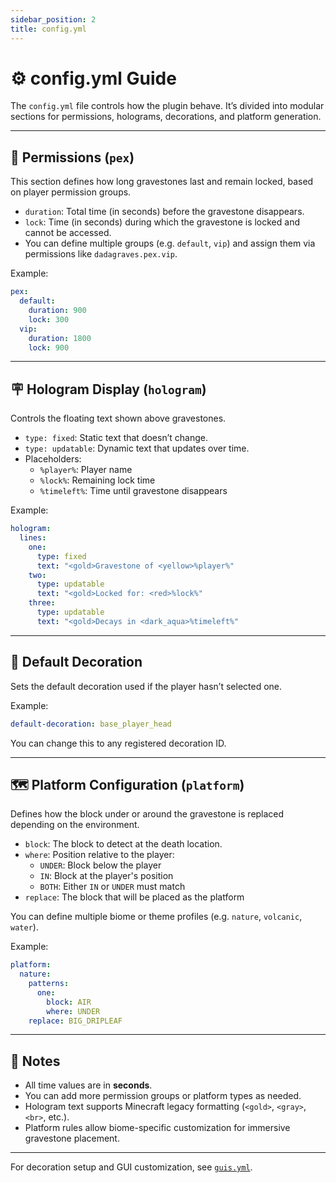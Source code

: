 ```yaml
---
sidebar_position: 2
title: config.yml
---
```


# ⚙️ config.yml Guide

The `config.yml` file controls how the plugin behave. It’s divided into modular sections for permissions, holograms, decorations, and platform generation.

---

## 🔐 Permissions (`pex`)

This section defines how long gravestones last and remain locked, based on player permission groups.

- `duration`: Total time (in seconds) before the gravestone disappears.
- `lock`: Time (in seconds) during which the gravestone is locked and cannot be accessed.
- You can define multiple groups (e.g. `default`, `vip`) and assign them via permissions like `dadagraves.pex.vip`.

Example:
```yaml
pex:
  default:
    duration: 900
    lock: 300
  vip:
    duration: 1800
    lock: 900
```

---

## 🪧 Hologram Display (`hologram`)

Controls the floating text shown above gravestones.

- `type: fixed`: Static text that doesn’t change.
- `type: updatable`: Dynamic text that updates over time.
- Placeholders:
  - `%player%`: Player name
  - `%lock%`: Remaining lock time
  - `%timeleft%`: Time until gravestone disappears

Example:
```yaml
hologram:
  lines:
    one:
      type: fixed
      text: "<gold>Gravestone of <yellow>%player%"
    two:
      type: updatable
      text: "<gold>Locked for: <red>%lock%"
    three:
      type: updatable
      text: "<gold>Decays in <dark_aqua>%timeleft%"
```

---

## 🎨 Default Decoration

Sets the default decoration used if the player hasn’t selected one.

Example:
```yaml
default-decoration: base_player_head
```

You can change this to any registered decoration ID.

---

## 🗺️ Platform Configuration (`platform`)

Defines how the block under or around the gravestone is replaced depending on the environment.

- `block`: The block to detect at the death location.
- `where`: Position relative to the player:
  - `UNDER`: Block below the player
  - `IN`: Block at the player's position
  - `BOTH`: Either `IN` or `UNDER` must match
- `replace`: The block that will be placed as the platform

You can define multiple biome or theme profiles (e.g. `nature`, `volcanic`, `water`).

Example:
```yaml
platform:
  nature:
    patterns:
      one:
        block: AIR
        where: UNDER
    replace: BIG_DRIPLEAF
```

---

## 📝 Notes

- All time values are in **seconds**.
- You can add more permission groups or platform types as needed.
- Hologram text supports Minecraft legacy formatting (`<gold>`, `<gray>`, `<br>`, etc.).
- Platform rules allow biome-specific customization for immersive gravestone placement.

---

For decoration setup and GUI customization, see [`guis.yml`](/docs/dadagraves/configs/guis.md).
